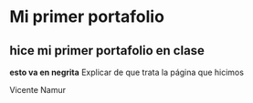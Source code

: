# Mi primer portafolio

## hice mi primer portafolio en clase


**esto va en negrita**
Explicar de que trata la página que hicimos<br>

Vicente Namur
